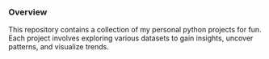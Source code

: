### Overview

This repository contains a collection of my personal python projects for fun. Each project involves exploring various datasets to gain insights, uncover patterns, and visualize trends.

